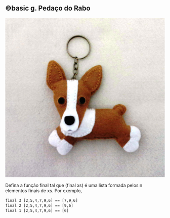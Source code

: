 ## ©basic g. Pedaço do Rabo

![](image.jpg)

Defina a função final tal que (final xs) é uma lista formada pelos n elementos finais de xs. Por exemplo,

```
final 3 [2,5,4,7,9,6] == [7,9,6]
final 2 [2,5,4,7,9,6] == [9,6]
final 1 [2,5,4,7,9,6] == [6]
```

